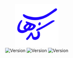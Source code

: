 <p align="center">
    <img src="https://raw.githubusercontent.com/codehub-ir/codehub-graphics/0dd43fd4d2f145f511332f09cc415acffe9e6637/github-org/SVGs/logotype-170.svg" width="140"><br>
    <img src="https://img.shields.io/github/issues/codehub-ir/codehub?style=flat-square?bg_color=red" alt="Version" style="max-width:100%;">
    <img src="https://img.shields.io/github/stars/codehub-ir/codehub?style=flat-square" alt="Version" style="max-width:100%;">
    <img src="https://img.shields.io/github/license/codehub-ir/codehub?color=purple&style=flat-square" alt="Version" style="max-width:100%;"><br>
</p>
